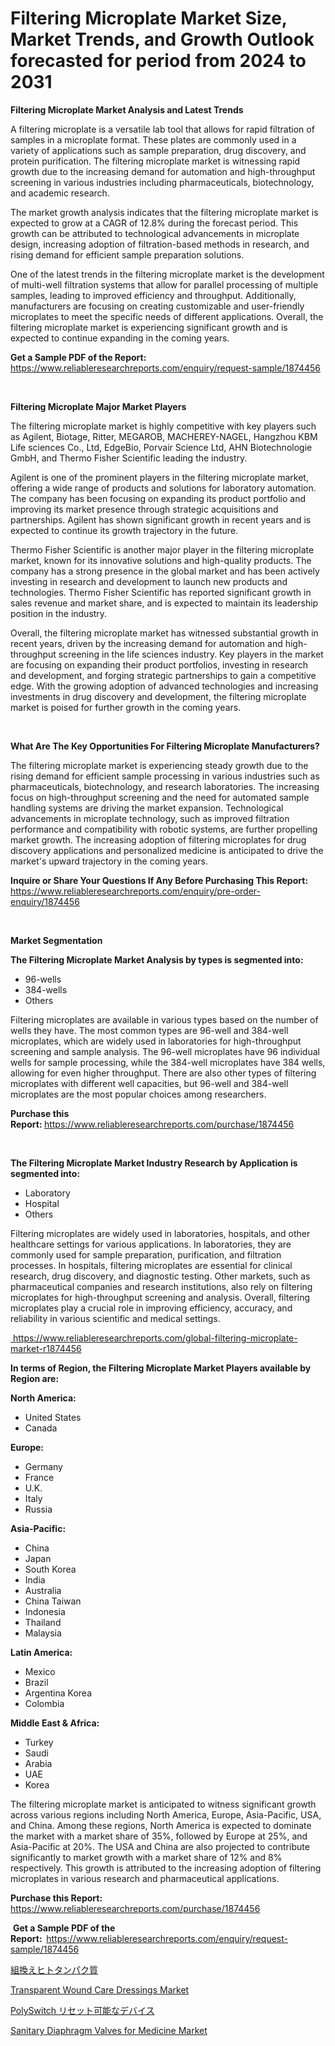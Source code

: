 <p><h1>Filtering Microplate Market Size, Market Trends, and Growth Outlook forecasted for period from 2024 to 2031</h1></p><p><strong>Filtering Microplate Market Analysis and Latest Trends</strong></p>
<p><p>A filtering microplate is a versatile lab tool that allows for rapid filtration of samples in a microplate format. These plates are commonly used in a variety of applications such as sample preparation, drug discovery, and protein purification. The filtering microplate market is witnessing rapid growth due to the increasing demand for automation and high-throughput screening in various industries including pharmaceuticals, biotechnology, and academic research.</p><p>The market growth analysis indicates that the filtering microplate market is expected to grow at a CAGR of 12.8% during the forecast period. This growth can be attributed to technological advancements in microplate design, increasing adoption of filtration-based methods in research, and rising demand for efficient sample preparation solutions.</p><p>One of the latest trends in the filtering microplate market is the development of multi-well filtration systems that allow for parallel processing of multiple samples, leading to improved efficiency and throughput. Additionally, manufacturers are focusing on creating customizable and user-friendly microplates to meet the specific needs of different applications. Overall, the filtering microplate market is experiencing significant growth and is expected to continue expanding in the coming years.</p></p>
<p><strong>Get a Sample PDF of the Report:&nbsp;</strong> <a href="https://www.reliableresearchreports.com/enquiry/request-sample/1874456">https://www.reliableresearchreports.com/enquiry/request-sample/1874456</a></p>
<p>&nbsp;</p>
<p><strong>Filtering Microplate Major Market Players</strong></p>
<p><p>The filtering microplate market is highly competitive with key players such as Agilent, Biotage, Ritter, MEGAROB, MACHEREY-NAGEL, Hangzhou KBM Life sciences Co., Ltd, EdgeBio, Porvair Science Ltd, AHN Biotechnologie GmbH, and Thermo Fisher Scientific leading the industry.</p><p>Agilent is one of the prominent players in the filtering microplate market, offering a wide range of products and solutions for laboratory automation. The company has been focusing on expanding its product portfolio and improving its market presence through strategic acquisitions and partnerships. Agilent has shown significant growth in recent years and is expected to continue its growth trajectory in the future.</p><p>Thermo Fisher Scientific is another major player in the filtering microplate market, known for its innovative solutions and high-quality products. The company has a strong presence in the global market and has been actively investing in research and development to launch new products and technologies. Thermo Fisher Scientific has reported significant growth in sales revenue and market share, and is expected to maintain its leadership position in the industry.</p><p>Overall, the filtering microplate market has witnessed substantial growth in recent years, driven by the increasing demand for automation and high-throughput screening in the life sciences industry. Key players in the market are focusing on expanding their product portfolios, investing in research and development, and forging strategic partnerships to gain a competitive edge. With the growing adoption of advanced technologies and increasing investments in drug discovery and development, the filtering microplate market is poised for further growth in the coming years.</p></p>
<p>&nbsp;</p>
<p><strong>What Are The Key Opportunities For Filtering Microplate Manufacturers?</strong></p>
<p><p>The filtering microplate market is experiencing steady growth due to the rising demand for efficient sample processing in various industries such as pharmaceuticals, biotechnology, and research laboratories. The increasing focus on high-throughput screening and the need for automated sample handling systems are driving the market expansion. Technological advancements in microplate technology, such as improved filtration performance and compatibility with robotic systems, are further propelling market growth. The increasing adoption of filtering microplates for drug discovery applications and personalized medicine is anticipated to drive the market's upward trajectory in the coming years.</p></p>
<p><strong>Inquire or Share Your Questions If Any Before Purchasing This Report:</strong> <a href="https://www.reliableresearchreports.com/enquiry/pre-order-enquiry/1874456">https://www.reliableresearchreports.com/enquiry/pre-order-enquiry/1874456</a></p>
<p>&nbsp;</p>
<p><strong>Market Segmentation</strong></p>
<p><strong>The Filtering Microplate Market Analysis by types is segmented into:</strong></p>
<p><ul><li>96-wells</li><li>384-wells</li><li>Others</li></ul></p>
<p><p>Filtering microplates are available in various types based on the number of wells they have. The most common types are 96-well and 384-well microplates, which are widely used in laboratories for high-throughput screening and sample analysis. The 96-well microplates have 96 individual wells for sample processing, while the 384-well microplates have 384 wells, allowing for even higher throughput. There are also other types of filtering microplates with different well capacities, but 96-well and 384-well microplates are the most popular choices among researchers.</p></p>
<p><strong>Purchase this Report:&nbsp;</strong><a href="https://www.reliableresearchreports.com/purchase/1874456">https://www.reliableresearchreports.com/purchase/1874456</a></p>
<p>&nbsp;</p>
<p><strong>The Filtering Microplate Market Industry Research by Application is segmented into:</strong></p>
<p><ul><li>Laboratory</li><li>Hospital</li><li>Others</li></ul></p>
<p><p>Filtering microplates are widely used in laboratories, hospitals, and other healthcare settings for various applications. In laboratories, they are commonly used for sample preparation, purification, and filtration processes. In hospitals, filtering microplates are essential for clinical research, drug discovery, and diagnostic testing. Other markets, such as pharmaceutical companies and research institutions, also rely on filtering microplates for high-throughput screening and analysis. Overall, filtering microplates play a crucial role in improving efficiency, accuracy, and reliability in various scientific and medical settings.</p></p>
<p><a href="https://www.reliableresearchreports.com/global-filtering-microplate-market-r1874456">&nbsp;https://www.reliableresearchreports.com/global-filtering-microplate-market-r1874456</a></p>
<p><strong>In terms of Region, the Filtering Microplate Market Players available by Region are:</strong></p>
<p>
    <p> <strong> North America: </strong>
        <ul>
            <li>United States</li>
            <li>Canada</li>
        </ul>
        </p> 
    <p> <strong> Europe: </strong>
        <ul>
            <li>Germany</li>
            <li>France</li>
            <li>U.K.</li>
            <li>Italy</li>
            <li>Russia</li>
        </ul>
        </p> 
    <p> <strong> Asia-Pacific: </strong>
        <ul>
            <li>China</li>
            <li>Japan</li>
            <li>South Korea</li>
            <li>India</li>
            <li>Australia</li>
            <li>China Taiwan</li>
            <li>Indonesia</li>
            <li>Thailand</li>
            <li>Malaysia</li>
        </ul>
        </p> 
    <p> <strong> Latin America: </strong>
        <ul>
            <li>Mexico</li>
            <li>Brazil</li>
            <li>Argentina Korea</li>
            <li>Colombia</li>
        </ul>
        </p> 
    <p> <strong> Middle East & Africa: </strong>
        <ul>
            <li>Turkey</li>
            <li>Saudi</li>
            <li>Arabia</li>
            <li>UAE</li>
            <li>Korea</li>
        </ul>
    </p>
    </p>
<p><p>The filtering microplate market is anticipated to witness significant growth across various regions including North America, Europe, Asia-Pacific, USA, and China. Among these regions, North America is expected to dominate the market with a market share of 35%, followed by Europe at 25%, and Asia-Pacific at 20%. The USA and China are also projected to contribute significantly to market growth with a market share of 12% and 8% respectively. This growth is attributed to the increasing adoption of filtering microplates in various research and pharmaceutical applications.</p></p>
<p><strong>Purchase this Report: </strong><a href="https://www.reliableresearchreports.com/purchase/1874456">https://www.reliableresearchreports.com/purchase/1874456</a></p>
<p>&nbsp;<strong>Get a Sample PDF of the Report:&nbsp;&nbsp;</strong><a href="https://www.reliableresearchreports.com/enquiry/request-sample/1874456">https://www.reliableresearchreports.com/enquiry/request-sample/1874456</a></p>
<p><strong></strong></p>
<p><p><a href="https://github.com/mm14022023/Market-Research-Report-List-1/blob/main/597326952074.md">組換えヒトタンパク質</a></p><p><a href="https://github.com/Glendatilghmankmgz0rbhwpy/Market-Research-Report-List-2/blob/main/transparent-wound-care-dressings-market.md">Transparent Wound Care Dressings Market</a></p><p><a href="https://github.com/RudySimonis2023/Market-Research-Report-List-1/blob/main/381521152075.md">PolySwitch リセット可能なデバイス</a></p><p><a href="https://github.com/DeonteStanton2023/Market-Research-Report-List-1/blob/main/sanitary-diaphragm-valves-for-medicine-market.md">Sanitary Diaphragm Valves for Medicine Market</a></p></p>